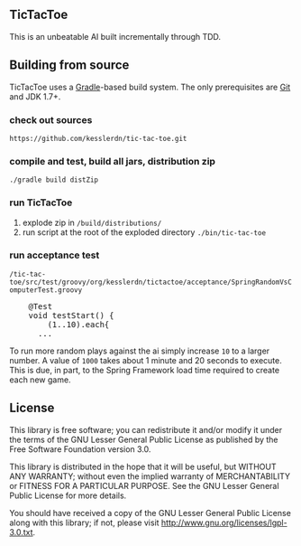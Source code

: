 ## TicTacToe
This is an unbeatable AI built incrementally through TDD.

## Building from source
TicTacToe uses a [Gradle](http://www.gradle.org/)-based build system. The only
prerequisites are [Git](https://github.com/) and JDK 1.7+.

### check out sources
`https://github.com/kesslerdn/tic-tac-toe.git`

### compile and test, build all jars, distribution zip
`./gradle build distZip`

### run TicTacToe
1. explode zip in `/build/distributions/`
2. run script at the root of the exploded directory `./bin/tic-tac-toe`

### run acceptance test
`/tic-tac-toe/src/test/groovy/org/kesslerdn/tictactoe/acceptance/SpringRandomVsComputerTest.groovy`
<pre lang="groovy">
	@Test
	void testStart() {
		(1..10).each{
      ...
</pre>

To run more random plays against the ai simply increase `10` to a 
larger number. A value of `1000` takes about 1 minute and 20 seconds to execute.  This is due, in part, 
to the Spring Framework load time required to create each new game.

## License
This library is free software; you can redistribute it and/or
modify it under the terms of the GNU Lesser General Public
License as published by the Free Software Foundation version 3.0.

This library is distributed in the hope that it will be useful,
but WITHOUT ANY WARRANTY; without even the implied warranty of
MERCHANTABILITY or FITNESS FOR A PARTICULAR PURPOSE.  See the GNU
Lesser General Public License for more details.

You should have received a copy of the GNU Lesser General Public
License along with this library; if not, please visit 
http://www.gnu.org/licenses/lgpl-3.0.txt.
